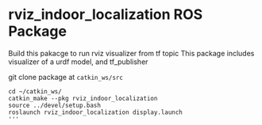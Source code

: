 # rviz_indoor_localization ROS Package

Build this pakacge to run rviz visualizer from tf topic
This package includes visualizer of a urdf model, and tf_publisher

git clone package at `catkin_ws/src`

```
cd ~/catkin_ws/
catkin_make --pkg rviz_indoor_localization
source ../devel/setup.bash
roslaunch rviz_indoor_localization display.launch
'''
